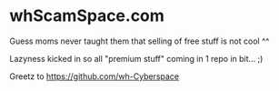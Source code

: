 # whScamSpace.com
Guess moms never taught them that selling of free stuff is not cool ^^

Lazyness kicked in so all "premium stuff" coming in 1 repo in bit... ;)


Greetz to https://github.com/wh-Cyberspace
